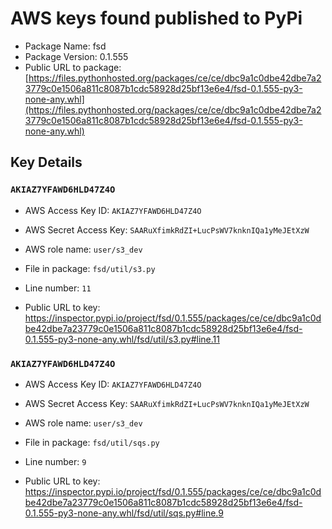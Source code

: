 # AWS keys found published to PyPi

* Package Name: fsd
* Package Version: 0.1.555
* Public URL to package: [https://files.pythonhosted.org/packages/ce/ce/dbc9a1c0dbe42dbe7a23779c0e1506a811c8087b1cdc58928d25bf13e6e4/fsd-0.1.555-py3-none-any.whl](https://files.pythonhosted.org/packages/ce/ce/dbc9a1c0dbe42dbe7a23779c0e1506a811c8087b1cdc58928d25bf13e6e4/fsd-0.1.555-py3-none-any.whl)

## Key Details

### `AKIAZ7YFAWD6HLD47Z4O`

* AWS Access Key ID: `AKIAZ7YFAWD6HLD47Z4O`
* AWS Secret Access Key: `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` 
* AWS role name: `user/s3_dev`
* File in package: `fsd/util/s3.py`
* Line number: `11`

* Public URL to key: https://inspector.pypi.io/project/fsd/0.1.555/packages/ce/ce/dbc9a1c0dbe42dbe7a23779c0e1506a811c8087b1cdc58928d25bf13e6e4/fsd-0.1.555-py3-none-any.whl/fsd/util/s3.py#line.11



### `AKIAZ7YFAWD6HLD47Z4O`

* AWS Access Key ID: `AKIAZ7YFAWD6HLD47Z4O`
* AWS Secret Access Key: `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` 
* AWS role name: `user/s3_dev`
* File in package: `fsd/util/sqs.py`
* Line number: `9`

* Public URL to key: https://inspector.pypi.io/project/fsd/0.1.555/packages/ce/ce/dbc9a1c0dbe42dbe7a23779c0e1506a811c8087b1cdc58928d25bf13e6e4/fsd-0.1.555-py3-none-any.whl/fsd/util/sqs.py#line.9


